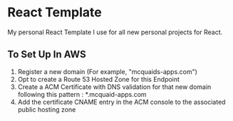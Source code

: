 # React Template

My personal React Template I use for all new personal projects for React.

## To Set Up In AWS

1. Register a new domain (For example, "mcquaids-apps.com")
2. Opt to create a Route 53 Hosted Zone for this Endpoint
3. Create a ACM Certificate with DNS validation for that new domain following this pattern : \*.mcquaid-apps.com
4. Add the certificate CNAME entry in the ACM console to the associated public hosting zone
